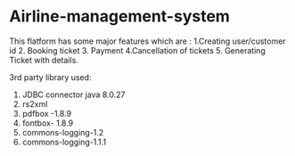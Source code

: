 # Airline-management-system
This flatform has some major features which are :
1.Creating user/customer id
2. Booking ticket
3. Payment 
4.Cancellation of tickets
5. Generating Ticket with details. 


3rd party library used:
1. JDBC connector java 8.0.27
2. rs2xml 
3. pdfbox -1.8.9
4. fontbox- 1.8.9
5. commons-logging-1.2
6. commons-logging-1.1.1
